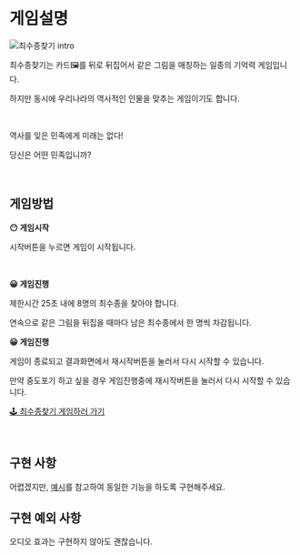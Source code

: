 # 게임설명

![최수종찾기 intro](https://user-images.githubusercontent.com/77730913/113555807-74fbee00-9636-11eb-903f-bd178810907d.gif)

최수종찾기는 카드🖼를 뒤로 뒤집어서 같은 그림을 매칭하는 일종의 기억력 게임입니다.

하지만 동시에 우리나라의 역사적인 인물을 맞추는 게임이기도 합니다.

<br>

역사를 잊은 민족에게 미래는 없다!

당신은 어떤 민족입니까?

<br>

## 게임방법

**😶 게임시작**

시작버튼을 누르면 게임이 시작됩니다.

<br>

**😀 게임진행**

제한시간 25초 내에 8명의 최수종을 찾아야 합니다.

연속으로 같은 그림을 뒤집을 때마다 남은 최수종에서 한 명씩 차감됩니다.

**😀 게임진행**

게임이 종료되고 결과화면에서 재시작버튼을 눌러서 다시 시작할 수 있습니다.

만약 중도포기 하고 싶을 경우 게임진행중에 재시작버튼을 눌러서 다시 시작할 수 있습니다.

[🕹 최수종찾기 게임하러 가기](https://bejewelled-faloodeh-7a8a29.netlify.app/)

<br>

## 구현 사항

어렵겠지만, [예시](https://bejewelled-faloodeh-7a8a29.netlify.app/)를 참고하여 동일한 기능을 하도록 구현해주세요.

## 구현 예외 사항

오디오 효과는 구현하지 않아도 괜찮습니다.
